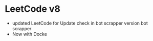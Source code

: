 # LeetCode v8
* updated LeetCode for Update check in bot scrapper version bot scrapper 
* Now with Docke